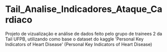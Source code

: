 # Tail_Analise_Indicadores_Ataque_Cardiaco
Projeto de vizualização e análise de dados feito pelo grupo de trainees 2 da Tail UFPB, utilizando como base o dataset do kaggle 'Personal Key Indicators of Heart Disease' (Personal Key Indicators of Heart Disease)
